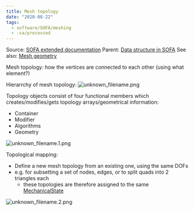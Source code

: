 ```yaml
---
title: Mesh topology
date: "2020-08-22"
tags:
  - software/SOFA/meshing
  - -sa/processed
---
```


Source: [SOFA extended documentation](sofa-extended-documentation.md)
Parent: [Data structure in SOFA](data-structure-in-sofa.md)
See also: [Mesh geometry](mesh-geometry.md)

Mesh topology: how the vertices are connected to each other (using what element?)

Hierarrchy of mesh topology:
![unknown_filename.png](./_resources/Mesh_topology.resources/unknown_filename.png)

Topology objects consist of four functional members which creates/modifies/gets topology arrays/geometrical information:

*   Container
*   Modifier
*   Algorithms
*   Geometry

![unknown_filename.1.png](./_resources/Mesh_topology.resources/unknown_filename.1.png)

Topological mapping:

*   Define a new mesh topology from an existing one, using the same DOFs
*   e.g. for subsetting a set of nodes, edges, or to split quads into 2 triangles each
    *   these topologies are therefore assigned to the same [MechanicalState](http://www.evernote.com/shard/s484/nl/217355218/d4586073-9cf7-40f7-9750-a8736a94457f)

![unknown_filename.2.png](./_resources/Mesh_topology.resources/unknown_filename.2.png)

